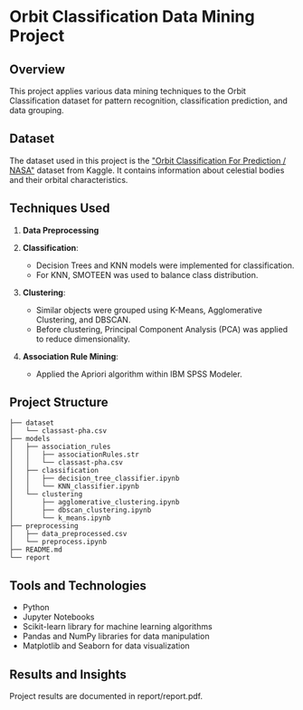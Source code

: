 # Orbit Classification Data Mining Project

## Overview
This project applies various data mining techniques to the Orbit Classification dataset for pattern recognition, classification prediction, and data grouping.

## Dataset
The dataset used in this project is the ["Orbit Classification For Prediction / NASA"](https://www.kaggle.com/datasets/brsdincer/orbitclassification) dataset from Kaggle. It contains information about celestial bodies and their orbital characteristics.

## Techniques Used

1. **Data Preprocessing**
    
2. **Classification**: 
    - Decision Trees and KNN models were implemented for classification.
    - For KNN, SMOTEEN was used to balance class distribution.
    
3. **Clustering**: 
    - Similar objects were grouped using K-Means, Agglomerative Clustering, and DBSCAN.
    - Before clustering, Principal Component Analysis (PCA) was applied to reduce dimensionality.
    
4. **Association Rule Mining**: 
    - Applied the Apriori algorithm within IBM SPSS Modeler.

## Project Structure
```
├── dataset
│   └── classast-pha.csv
├── models
│   ├── association_rules
│   │   ├── associationRules.str
│   │   └── classast-pha.csv
│   ├── classification
│   │   ├── decision_tree_classifier.ipynb
│   │   └── KNN_classifier.ipynb
│   └── clustering
│       ├── agglomerative_clustering.ipynb
│       ├── dbscan_clustering.ipynb
│       └── k_means.ipynb
├── preprocessing
│   ├── data_preprocessed.csv
│   └── preprocess.ipynb
├── README.md
└── report
```

## Tools and Technologies
- Python 
- Jupyter Notebooks 
- Scikit-learn library for machine learning algorithms
- Pandas and NumPy libraries for data manipulation 
- Matplotlib and Seaborn for data visualization

## Results and Insights
Project results are documented in report/report.pdf.


